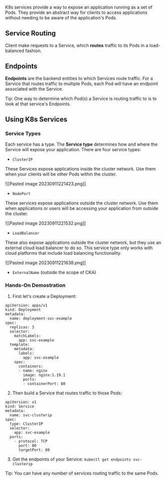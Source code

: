 K8s services provide a way to expose an application running as a set of Pods.
They provide an abstract way for clients to access applications without needing to be aware of the application's Pods.
## Service Routing

Client make requests to a Service, which **routes** traffic to its Pods in a load-balanced fashion.
## Endpoints

**Endpoints** are the backend entities to which Services route traffic. For a Service that routes traffic to multiple Pods, each Pod will have an endpoint associated with the Service.

Tip: One way to determine which Pod(s) a Service is routing traffic to is to look at that service's Endpoints.
## Using K8s Services
### Service Types

Each service has a type. The **Service type** determines how and where the Service will expose your application. There are four service types:

- `ClusterIP`

These Services expose applications inside the cluster network. Use them when your clients will be other Pods within the cluster.

![[Pasted image 20230911221423.png]]

- `NodePort`

These services expose applications outside the cluster network. Use them when applications or users will be accessing your application from outside the cluster.

![[Pasted image 20230911221532.png]]

- `LoadBalancer`

These also expose applications outside the cluster network, but they use an external cloud load balancer to do so. This service type only works with cloud platforms that include load balancing functionality.

![[Pasted image 20230911221638.png]]

- `ExternalName` (outside the scope of CKA)
### Hands-On Demostration

1. First let's create a Deployment:
```
apiVersion: apps/v1
kind: Deployment
metadata:
  name: deployment-svc-example
spec:
  replicas: 3
  selector:
    matchLabels:
      app: svc-example
  template:
    metadata:
      labels:
        app: svc-example
    spec:
      containers:
      - name: nginx
        image: nginx:1.19.1
        ports:
        - containerPort: 80
```
2. Then build a Service that routes traffic to those Pods:
```
apiVersion: v1
kind: Service
metadata:
  name: svc-clusterip
spec:
  type: ClusterIP
  selector:
    app: svc-example
  ports:
    - protocol: TCP
      port: 80
      targetPort: 80
```
3. Get the endpoints of your Service:
`kubectl get endpoints svc-clusterip`

Tip: You can have any number of services routing traffic to the same Pods.